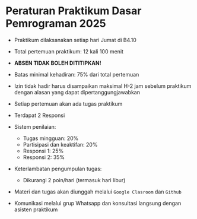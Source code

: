 # Peraturan Praktikum Dasar Pemrograman 2025

- Praktikum dilaksanakan setiap hari Jumat di B4.10 
- Total pertemuan praktikum: 12 kali 100 menit
- **ABSEN TIDAK BOLEH DITITIPKAN!**
- Batas minimal kehadiran: 75% dari total pertemuan
- Izin tidak hadir harus disampaikan maksimal H-2 jam sebelum praktikum dengan alasan yang dapat dipertanggungjawabkan
- Setiap pertemuan akan ada tugas praktikum
- Terdapat 2 Responsi

- Sistem penilaian:
  - Tugas mingguan: 20%
  - Partisipasi dan keaktifan: 20%
  - Responsi 1: 25%
  - Responsi 2: 35%

- Keterlambatan pengumpulan tugas:
  - Dikurangi 2 poin/hari (termasuk hari libur)

- Materi dan tugas akan diunggah melalui `Google Clasroom` dan `Github`
- Komunikasi melalui grup Whatsapp dan konsultasi langsung dengan asisten praktikum
